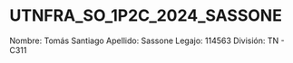 # UTNFRA_SO_1P2C_2024_SASSONE
Nombre: Tomás Santiago
Apellido: Sassone
Legajo: 114563
División: TN - C311
